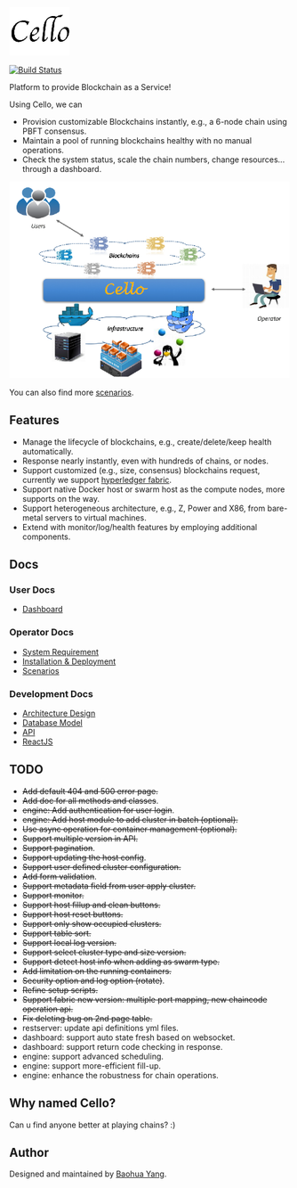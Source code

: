 ![Cello](docs/imgs/logo.png)

[![Build Status](https://travis-ci.org/yeasy/cello.svg?branch=dev)](https://travis-ci.org/yeasy/cello)

Platform to provide Blockchain as a Service!

Using Cello, we can 

* Provision customizable Blockchains instantly, e.g., a 6-node chain using PBFT consensus.
* Maintain a pool of running blockchains healthy with no manual operations. 
* Check the system status, scale the chain numbers, change resources... through a dashboard.

![Typical Scenario](docs/imgs/scenario.png)

You can also find more [scenarios](docs/scenario.md).

## Features

* Manage the lifecycle of blockchains, e.g., create/delete/keep health automatically.
* Response nearly instantly, even with hundreds of chains, or nodes.
* Support customized (e.g., size, consensus) blockchains request, currently we support [hyperledger fabric](https://github.com/hyperledger/fabric).
* Support native Docker host or swarm host as the compute nodes, more supports on the way.
* Support heterogeneous architecture, e.g., Z, Power and X86, from bare-metal servers to virtual machines.
* Extend with monitor/log/health features by employing additional components.

## Docs

### User Docs
* [Dashboard](docs/dashboard.md)

### Operator Docs
* [System Requirement](docs/system_requirement.md)
* [Installation & Deployment](docs/deployment.md)
* [Scenarios](docs/scenario.md)

### Development Docs
* [Architecture Design](docs/arch.md)
* [Database Model](docs/db.md)
* [API](api/restserver_v2.md)
* [ReactJS](docs/reactjs.md)

## TODO
* ~~Add default 404 and 500 error page.~~
* ~~Add doc for all methods and classes~~.
* ~~engine: Add authentication for user login~~.
* ~~engine: Add host module to add cluster in batch (optional).~~
* ~~Use async operation for container management (optional).~~
* ~~Support multiple version in API.~~
* ~~Support pagination~~.
* ~~Support updating the host config~~.
* ~~Support user defined cluster configuration.~~
* ~~Add form validation~~.
* ~~Support metadata field from user apply cluster.~~
* ~~Support monitor.~~
* ~~Support host fillup and clean buttons.~~
* ~~Support host reset buttons.~~
* ~~Support only show occupied clusters.~~
* ~~Support table sort.~~
* ~~Support local log version.~~
* ~~Support select cluster type and size version.~~
* ~~Support detect host info when adding as swarm type.~~
* ~~Add limitation on the running containers.~~
* ~~Security option and log option (rotate)~~.
* ~~Refine setup scripts.~~
* ~~Support fabric new version: multiple port mapping, new chaincode operation api.~~
* ~~Fix deleting bug on 2nd page table.~~
* restserver: update api definitions yml files.
* dashboard: support auto state fresh based on websocket.
* dashboard: support return code checking in response.
* engine: support advanced scheduling.
* engine: support more-efficient fill-up.
* engine: enhance the robustness for chain operations.

## Why named Cello?
Can u find anyone better at playing chains? :)

## Author
Designed and maintained by [Baohua Yang](https://yeasy.github.com).
